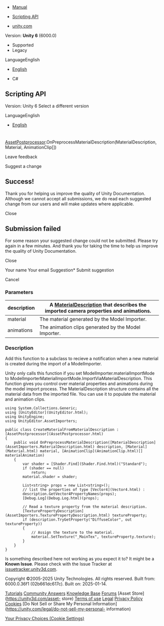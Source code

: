 [ ]()

  * [Manual](../Manual/index.html)
  * [Scripting API](../ScriptReference/index.html)

  * [unity.com](https://unity.com/)

Version: **Unity 6** (6000.0)

  * Supported
  * Legacy

LanguageEnglish

  * [English]()

  * C#

[ ](https://docs.unity3d.com)

## Scripting API

Version: Unity 6 Select a different version

LanguageEnglish

  * [English]()

#
[AssetPostprocessor](AssetPostprocessor.html).OnPreprocessMaterialDescription(MaterialDescription,Material,
AnimationClip[])

Leave feedback

Suggest a change

## Success!

Thank you for helping us improve the quality of Unity Documentation. Although
we cannot accept all submissions, we do read each suggested change from our
users and will make updates where applicable.

Close

## Submission failed

For some reason your suggested change could not be submitted. Please <a>try
again</a> in a few minutes. And thank you for taking the time to help us
improve the quality of Unity Documentation.

Close

Your name Your email Suggestion* Submit suggestion

Cancel

[ ]()

### Parameters

description | A [MaterialDescription](AssetImporters.MaterialDescription.html) that describes the imported camera properties and animations.  
---|---  
material | The material generated by the Model Importer.  
animations | The animation clips generated by the Model Importer.  
  
### Description

Add this function to a subclass to recieve a notification when a new material
is created during the import of a ModelImporter.

Unity only calls this function if you set ModelImporter.materialImportMode to
ModelImporterMaterialImportMode.ImportViaMaterialDescription. This function
gives you control over material properties and animations during the model
import process. The MaterialDescription structure contains all the material
data from the imported file. You can use it to populate the material and
animation clips.

    
    
    using System.Collections.Generic;
    using [UnityEditor](UnityEditor.html);
    using UnityEngine;
    using UnityEditor.AssetImporters;  
      
    public class CreateMaterialFromMaterialDescription : [AssetPostprocessor](AssetPostprocessor.html)
    {
        public void OnPreprocessMaterialDescription([MaterialDescription](AssetImporters.MaterialDescription.html) description, [Material](Material.html) material, [AnimationClip](AnimationClip.html)[] materialAnimation)
        {
            var shader = [Shader.Find](Shader.Find.html)("Standard");
            if (shader == null)
                return;
            material.shader = shader;  
      
            List<string> props = new List<string>();
            // list the properties of type [Vector4](Vector4.html) :
            description.GetVector4PropertyNames(props);
            [Debug.Log](Debug.Log.html)(props);  
      
            // Read a texture property from the material description.
            [TexturePropertyDescription](AssetImporters.TexturePropertyDescription.html) textureProperty;
            if (description.TryGetProperty("DiffuseColor", out textureProperty))
            {
                // Assign the texture to the material.
                material.SetTexture("_MainTex", textureProperty.texture);
            }
        }
    }
    

Is something described here not working as you expect it to? It might be a
**Known Issue**. Please check with the Issue Tracker at
[issuetracker.unity3d.com](https://issuetracker.unity3d.com).

Copyright ©2005-2025 Unity Technologies. All rights reserved. Built from:
6000.0.36f1 (02b661dc617c). Built on: 2025-01-14.

[Tutorials](https://unity3d.com/learn) [Community
Answers](https://answers.unity3d.com) [Knowledge
Base](https://support.unity3d.com/hc/en-us)
[Forums](https://forum.unity3d.com) [Asset Store](https://unity3d.com/asset-
store) [Terms of use](https://docs.unity3d.com/Manual/TermsOfUse.html)
[Legal](https://unity.com/legal) [Privacy
Policy](https://unity.com/legal/privacy-policy)
[Cookies](https://unity.com/legal/cookie-policy) [Do Not Sell or Share My
Personal Information](https://unity.com/legal/do-not-sell-my-personal-
information)

[Your Privacy Choices (Cookie Settings)](javascript:void\(0\);)

